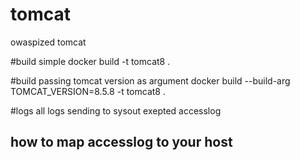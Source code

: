 # tomcat
owaspized tomcat

#build simple
docker build -t tomcat8 .

#build passing tomcat version as argument
docker build --build-arg TOMCAT_VERSION=8.5.8 -t tomcat8 .

#logs
all logs sending to sysout exepted accesslog

## how to map accesslog to your host


